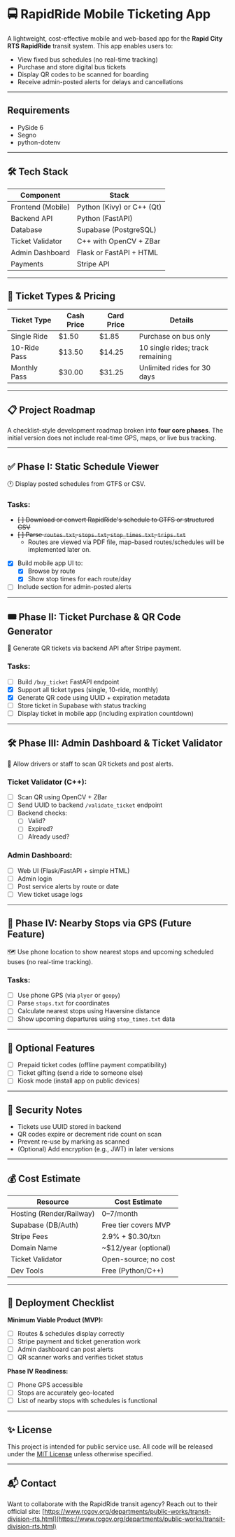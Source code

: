 # 🚍 RapidRide Mobile Ticketing App

A lightweight, cost-effective mobile and web-based app for the **Rapid City RTS RapidRide** transit system.
This app enables users to:

- View fixed bus schedules (no real-time tracking)
- Purchase and store digital bus tickets
- Display QR codes to be scanned for boarding
- Receive admin-posted alerts for delays and cancellations

---

## Requirements

 - PySide 6
 - Segno
 - python-dotenv

---

## 🛠 Tech Stack

| Component         | Stack                        |
|------------------|------------------------------|
| Frontend (Mobile)| Python (Kivy) or C++ (Qt)     |
| Backend API      | Python (FastAPI)              |
| Database         | Supabase (PostgreSQL)         |
| Ticket Validator | C++ with OpenCV + ZBar        |
| Admin Dashboard  | Flask or FastAPI + HTML       |
| Payments         | Stripe API                    |

---

## 💸 Ticket Types & Pricing

| Ticket Type       | Cash Price   | Card Price  | Details                             |
|-------------------|--------------|-------------|-------------------------------------|
| Single Ride       | $1.50        | $1.85       | Purchase on bus only                |
| 10-Ride Pass      | $13.50       | $14.25      | 10 single rides; track remaining    |
| Monthly Pass      | $30.00       | $31.25      | Unlimited rides for 30 days         |


---

## 📋 Project Roadmap

A checklist-style development roadmap broken into **four core phases**.
The initial version does not include real-time GPS, maps, or live bus tracking.

---

## ✅ Phase I: Static Schedule Viewer

🕐 Display posted schedules from GTFS or CSV.

### Tasks:
- <strike> [ ] Download or convert RapidRide's schedule to GTFS or structured CSV </strike>
- <strike> [ ] Parse `routes.txt`, `stops.txt`, `stop_times.txt`, `trips.txt` </strike>
  - Routes are viewed via PDF file, map-based routes/schedules will be implemented later on.
- [x] Build mobile app UI to:
  - [x] Browse by route
  - [x] Show stop times for each route/day
- [ ] Include section for admin-posted alerts

---

## 🎟 Phase II: Ticket Purchase & QR Code Generator

🛒 Generate QR tickets via backend API after Stripe payment.

### Tasks:
- [ ] Build `/buy_ticket` FastAPI endpoint
- [x] Support all ticket types (single, 10-ride, monthly)
- [x] Generate QR code using UUID + expiration metadata
- [ ] Store ticket in Supabase with status tracking
- [ ] Display ticket in mobile app (including expiration countdown)

---

## 🛠 Phase III: Admin Dashboard & Ticket Validator

🧰 Allow drivers or staff to scan QR tickets and post alerts.

### Ticket Validator (C++):
- [ ] Scan QR using OpenCV + ZBar
- [ ] Send UUID to backend `/validate_ticket` endpoint
- [ ] Backend checks:
  - [ ] Valid?
  - [ ] Expired?
  - [ ] Already used?

### Admin Dashboard:
- [ ] Web UI (Flask/FastAPI + simple HTML)
- [ ] Admin login
- [ ] Post service alerts by route or date
- [ ] View ticket usage logs

---

## 📍 Phase IV: Nearby Stops via GPS (Future Feature)

🗺️ Use phone location to show nearest stops and upcoming scheduled buses (no real-time tracking).

### Tasks:
- [ ] Use phone GPS (via `plyer` or `geopy`)
- [ ] Parse `stops.txt` for coordinates
- [ ] Calculate nearest stops using Haversine distance
- [ ] Show upcoming departures using `stop_times.txt` data

---

## 🧱 Optional Features

- [ ] Prepaid ticket codes (offline payment compatibility)
- [ ] Ticket gifting (send a ride to someone else)
- [ ] Kiosk mode (install app on public devices)

---

## 🔐 Security Notes

- Tickets use UUID stored in backend
- QR codes expire or decrement ride count on scan
- Prevent re-use by marking as scanned
- (Optional) Add encryption (e.g., JWT) in later versions

---

## 💰 Cost Estimate

| Resource          | Cost Estimate       |
|-------------------|---------------------|
| Hosting (Render/Railway) | $0–$7/month    |
| Supabase (DB/Auth) | Free tier covers MVP |
| Stripe Fees        | 2.9% + $0.30/txn    |
| Domain Name        | ~$12/year (optional) |
| Ticket Validator   | Open-source; no cost |
| Dev Tools          | Free (Python/C++)   |

---

## 🧭 Deployment Checklist

**Minimum Viable Product (MVP):**
- [ ] Routes & schedules display correctly
- [ ] Stripe payment and ticket generation work
- [ ] Admin dashboard can post alerts
- [ ] QR scanner works and verifies ticket status

**Phase IV Readiness:**
- [ ] Phone GPS accessible
- [ ] Stops are accurately geo-located
- [ ] List of nearby stops with schedules is functional

---

## ✨ License

This project is intended for public service use. All code will be released under the [MIT License](https://opensource.org/licenses/MIT) unless otherwise specified.

---

## 📬 Contact

Want to collaborate with the RapidRide transit agency?
Reach out to their official site: [https://www.rcgov.org/departments/public-works/transit-division-rts.html](https://www.rcgov.org/departments/public-works/transit-division-rts.html)

